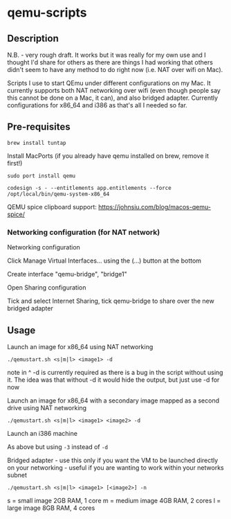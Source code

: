 # qemu-scripts

## Description

N.B. - very rough draft. It works but it was really for my own use and I thought I'd share for others as there are things I had working that others didn't seem to have any method to do right now (i.e. NAT over wifi on Mac).

Scripts I use to start QEmu under different configurations on my Mac. It currently supports both NAT networking over wifi (even though people say this cannot be done on a Mac, it can), and also bridged adapter. Currently configurations for x86_64 and i386 as that's all I needed so far.

## Pre-requisites

``brew install tuntap``

Install MacPorts (if you already have qemu installed on brew, remove it first!)

``sudo port install qemu``

``codesign -s - --entitlements app.entitlements --force /opt/local/bin/qemu-system-x86_64``


QEMU spice clipboard support:
https://johnsiu.com/blog/macos-qemu-spice/

### Networking configuration (for NAT network)

Networking configuration

Click Manage Virtual Interfaces... using the (...) button at the bottom

Create interface "qemu-bridge", "bridge1"

Open Sharing configuration

Tick and select Internet Sharing, tick qemu-bridge to share over the new bridged adapter


## Usage

Launch an image for x86_64 using NAT networking

``./qemustart.sh <s|m|l> <image1> -d``

note in ^ -d is currently required as there is a bug in the script without using it. The idea was that without -d it would hide the output, but just use -d for now


Launch an image for x86_64 with a secondary image mapped as a second drive using NAT networking

``./qemustart.sh <s|m|l> <image1> <image2> -d``


Launch an i386 machine

As above but using ``-3`` instead of ``-d``


Bridged adapter - use this only if you want the VM to be launched directly on your networking - useful if you are wanting to work within your networks subnet

``./qemustart.sh <s|m|l> <image1> [<image2>] -n``


s = small image 2GB RAM, 1 core
m = medium image 4GB RAM, 2 cores
l = large image 8GB RAM, 4 cores
